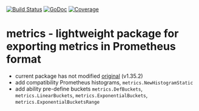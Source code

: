 [![Build Status](https://github.com/itcomusic/metrics/workflows/main/badge.svg)](https://github.com/itcomusic/metrics/actions)
[![GoDoc](https://pkg.go.dev/badge/github.com/itcomusic/metrics.svg)](http://pkg.go.dev/github.com/itcomusic/metrics)
[![Coverage](https://coveralls.io/repos/github/itcomusic/metrics/badge.svg)](https://coveralls.io/github/itcomusic/metrics)


# metrics - lightweight package for exporting metrics in Prometheus format

* current package has not modified [original](https://github.com/VictoriaMetrics/metrics/releases/tag/v1.35.2) (v1.35.2)
* add compatibility Prometheus histograms, `metrics.NewHistogramStatic`
* add ability pre-define buckets `metrics.DefBuckets`, `metrics.LinearBuckets`, `metrics.ExponentialBuckets`, `metrics.ExponentialBucketsRange`
